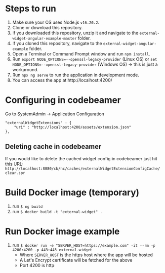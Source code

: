 # Steps to run

1. Make sure your OS uses Node.js `v16.20.2`.
2. Clone or download this repository.
3. If you downloaded this repository, unzip it and navigate to the `external-widget-angular-example-master` folder.
4. If you cloned this repository, navigate to the `external-widget-angular-example` folder.
5. Open a Terminal or Command Prompt window and run `npm install`.
4. Run `export NODE_OPTIONS=--openssl-legacy-provider` (Linux OS) or `set NODE_OPTIONS=--openssl-legacy-provider` (Windows OS) -> this is just a workaround.
5. Run `npx ng serve` to run the application in development mode.
6. You can access the app at http://localhost:4200/

# Configuring in codebeamer
Go to SystemAdmin -> Application Configuration
```
"externalWidgetExtensions" : {
    "uri" : "http://localhost:4200/assets/extension.json"
},
```

## Deleting cache in codebeamer
If you would like to delete the cached widget config in codebeamer just hit this URL:
`http://localhost:8080/cb/hc/caches/externalWidgetExtensionConfigCache/clear.spr`

# Build Docker image (temporary)
1. run `$ ng build`
2. run `$ docker build -t "external-widget" .`

# Run Docker image example
1. run `$ docker run -e "SERVER_HOST=https://example.com" -it --rm -p 4200:4200 -p 443:443 external-widget`
   * Where `SERVER_HOST` is the https host where the app will be hosted
   * A Let's Encrypt certificate will be fetched for the above
   * Port 4200 is http

